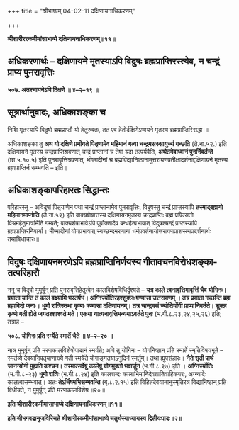 +++
title = "श्रीभाष्यम् 04-02-11 दक्षिणायनाधिकरणम्"

+++


**श्रीशारीररकमीमांसाभाष्ये दक्षिणायनाधिकरणम्॥११॥**

## अधिकरणार्थः – दक्षिणायने मृतस्याऽपि विदुषः ब्रह्मप्राप्तिरस्त्येव, न चन्द्रं प्राप्य पुनरावृत्तिः

**५०७. अतश्चायनेऽपि दिक्षणे ॥ ४–२–१९ ॥**

## सूत्रार्थानुवादः, अधिकाशङ्का च

निशि मृतस्यापि विदुषो ब्रह्मप्राप्तौ यो हेतुरुक्तः, तत एव हेतोर्दक्षिणेऽप्ययने मृतस्य ब्रह्मप्राप्तिस्सिद्धा ॥

अधिकाशङ्का तु **अथ यो दक्षिणे प्रमीयते पितृणामेव महिमानं गत्वा चन्द्रमसस्सायुज्यं गच्छति** (तै.ना.५२.) इति दक्षिणायने मृतस्य चन्द्रप्राप्तिश्रवणात् चन्द्रं प्राप्तानां च तेषां यदा तत्पर्यवैति, **अथैतमेवाध्वानं पुनर्निवर्तन्ते** (छा.५.१०.५) इति पुनरावृत्तिश्रवणात्, भीष्मादीनां च ब्रह्मविद्यानिष्ठानामुत्तरायणप्रतीक्षादर्शनाद्दक्षिणायने मृतस्य ब्रह्मप्राप्तिर्न सम्भवति – इति।

## अधिकाशङ्कापरिहारतः सिद्धान्तः

परिहारस्तु – अविदुषां पितृयाणेन पथा चन्द्रं प्राप्तानामेव पुनरावृत्तिः, विदुषस्तु चन्द्रं प्राप्तस्यापि
**तस्माद्ब्रह्मणो महिमानमाप्नोति** (तै.ना.५२) इति वाक्यशेषात्तस्य दक्षिणायनमृतस्य चन्द्रप्राप्तिः ब्रह्म प्रपित्सतो विश्रमहेतुमात्रमिति गम्यते; वाक्यशेषाभावेऽपि पूर्वोक्तादेव बन्धहेत्वभावात् विदुषश्चन्द्रं प्राप्तस्यापि ब्रह्मप्राप्तिरनिवार्या। भीष्मादीनां योगप्रभावात् स्वच्छन्दमरणानां धर्मप्रवर्तनायोत्तरायणप्राशस्त्यप्रदर्शनार्थः तथाविधाचारः॥

## विदुषः दक्षिणायनमरणेऽपि ब्रह्मप्राप्तिनिर्णयस्य गीतावचनविरोधशङ्का-तत्परिहारौ

ननु च विदुषो मुमूर्षून् प्रति पुनरावृत्तिहेतुत्वेन कालविशेषविधिर्दृश्यते – **यत्र काले त्वनावृत्तिमावृत्तिं चैव योगिनः। प्रयाता यान्ति तं कालं वक्ष्यामि भरतर्षभ। अग्निर्ज्योतिरहश्शुक्लः षण्मासा उत्तरायणम् । तत्र प्रयाता गच्छन्ति ब्रह्म ब्रह्मविदो जनाः॥ धूमो रात्रिस्तथा कृष्णः षण्मासा दक्षिणायनम्। तत्र चान्द्रमसं ज्योतिर्योगी प्राप्य निवर्तते। शुक्ल कृष्णे गती ह्येते जगतश्शाश्वते मते। एकया यात्यनावृत्तिमन्ययाऽवर्तते पुनः** (भ.गी.८.२३,२४,२५,२६) इति; तत्राह –

**५०८. योगिनः प्रति र्स्म्येते स्मार्ते चैते ॥ ४–२–२० ॥**

नात्र मुमूर्षून् प्रति मरणकालविशेषोपादानं स्मर्यते; अपि तु योगिनः – योगनिष्ठान् प्रति स्मार्ते स्मृतिविषयभूते – स्मर्तव्ये देवयानिपतृयाणाख्ये गती स्मर्येते योगाङ्गतयाऽनुदिनं स्मर्तुम्। तथा ह्युपसंहारः। **नैते सृती पार्थ जानन्योगी मुह्यति कश्चन। तस्मात्सर्वेषु कालेषु योगमुक्तो भवार्जुन** (भ.गी.८.२७) इति । **अग्निर्ज्योतिः** (भ.गी.८-२३) **धूमो रात्रिः** (भ.गी.८.२४) इति कालशब्दः कालाभिमानिदेवतातिवाहिकपरः, अग्न्यादेः कालत्वासम्भवात्। अतः **तेऽर्चिषमभिसम्भवन्ति** (बृ.८.२.१५) इति विहितदेवयानानुस्मृतिरत्र विद्यानिष्ठान् प्रति विधीयते, न मुमूर्षून् प्रति मरणकालविशेषः॥२०॥

**इति श्रीशारीरकमीमांसाभाष्ये दक्षिणायनाधिकरणम्॥११॥**

**इति श्रीभगवद्रानुजविरिचते श्रीशारीरकमीमांसाभाष्ये चतुर्थस्याध्यायस्य द्वितीयःपादः॥२॥**


